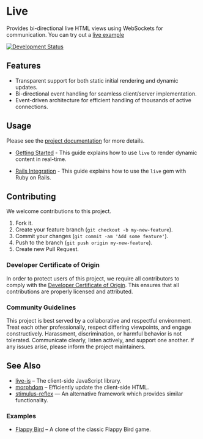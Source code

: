 # Live

Provides bi-directional live HTML views using WebSockets for communication. You can try out a [live example](https://utopia-falcon-heroku.herokuapp.com/live/index)

[![Development Status](https://github.com/socketry/live/workflows/Test/badge.svg)](https://github.com/socketry/live/actions?workflow=Test)

## Features

  - Transparent support for both static initial rendering and dynamic updates.
  - Bi-directional event handling for seamless client/server implementation.
  - Event-driven architecture for efficient handling of thousands of active connections.

## Usage

Please see the [project documentation](https://socketry.github.io/live/) for more details.

  - [Getting Started](https://socketry.github.io/live/guides/getting-started/index) - This guide explains how to use `live` to render dynamic content in real-time.

  - [Rails Integration](https://socketry.github.io/live/guides/rails-integration/index) - This guide explains how to use the `live` gem with Ruby on Rails.

## Contributing

We welcome contributions to this project.

1.  Fork it.
2.  Create your feature branch (`git checkout -b my-new-feature`).
3.  Commit your changes (`git commit -am 'Add some feature'`).
4.  Push to the branch (`git push origin my-new-feature`).
5.  Create new Pull Request.

### Developer Certificate of Origin

In order to protect users of this project, we require all contributors to comply with the [Developer Certificate of Origin](https://developercertificate.org/). This ensures that all contributions are properly licensed and attributed.

### Community Guidelines

This project is best served by a collaborative and respectful environment. Treat each other professionally, respect differing viewpoints, and engage constructively. Harassment, discrimination, or harmful behavior is not tolerated. Communicate clearly, listen actively, and support one another. If any issues arise, please inform the project maintainers.

## See Also

  - [live-js](https://github.com/socketry/live-js) – The client-side JavaScript library.
  - [morphdom](https://github.com/patrick-steele-idem/morphdom) – Efficiently update the client-side HTML.
  - [stimulus-reflex](https://github.com/hopsoft/stimulus_reflex) — An alternative framework which provides similar functionality.

### Examples

  - [Flappy Bird](https://github.com/socketry/flappy-bird) – A clone of the classic Flappy Bird game.
